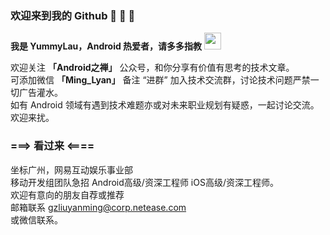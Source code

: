 ### 欢迎来到我的 Github 👋 👋 👋

  **我是 YummyLau，Android 热爱者，请多多指教** <img src="https://user-images.githubusercontent.com/5679180/79618120-0daffb80-80be-11ea-819e-d2b0fa904d07.gif" width="27px">
  
欢迎关注 **「Android之禅」** 公众号，和你分享有价值有思考的技术文章。  
可添加微信 **「Ming_Lyan」** 备注 “进群” 加入技术交流群，讨论技术问题严禁一切广告灌水。  
如有 Android 领域有遇到技术难题亦或对未来职业规划有疑惑，一起讨论交流。  
欢迎来扰。

### ===> 看过来 <====
坐标广州，网易互动娱乐事业部  
移动开发组团队急招 Android高级/资深工程师 iOS高级/资深工程师。  
欢迎有意向的朋友自荐或推荐  
邮箱联系 gzliuyanming@corp.netease.com  
或微信联系。  


  
  
  
 
